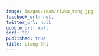 ```yaml
---
image: images/team/rivka_tang.jpg
facebook_url: null
twitter_url: null
google_url: null
sort: "8"
published: true
title: Liang Shi
---
```

